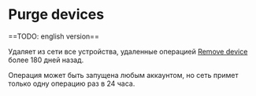 # Purge devices

==TODO: english version==

Удаляет из сети все устройства, удаленные операцией [Remove device][1] более 180 дней назад.

Операция может быть запущена любым аккаунтом, но сеть примет только одну операцию раз в 24 часа.

[1]: ../list-of-operations/remove-device.md